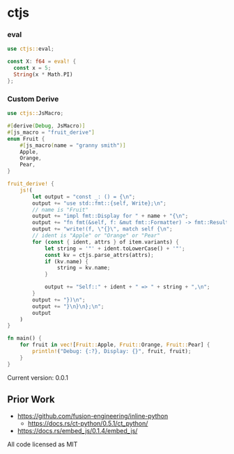 <!-- {\{badges}} -->
<!--
  README generated with https://github.com/livioribeiro/cargo-readme
  $ cargo readme > README.md
-->

# ctjs


### eval

```rust
use ctjs::eval;

const X: f64 = eval! {
  const x = 5;
  String(x * Math.PI)
};
```

### Custom Derive

```rust
use ctjs::JsMacro;

#[derive(Debug, JsMacro)]
#[js_macro = "fruit_derive"]
enum Fruit {
    #[js_macro(name = "granny smith")]
    Apple,
    Orange,
    Pear,
}

fruit_derive! {
    js!(
        let output = "const _: () = {\n";
        output += "use std::fmt::{self, Write};\n";
        // name is "Fruit"
        output += "impl fmt::Display for " + name + "{\n";
        output += "fn fmt(&self, f: &mut fmt::Formatter) -> fmt::Result {\n";
        output += "write!(f, \"{}\", match self {\n";
        // ident is "Apple" or "Orange" or "Pear"
        for (const { ident, attrs } of item.variants) {
            let string = '"' + ident.toLowerCase() + '"';
            const kv = ctjs.parse_attrs(attrs);
            if (kv.name) {
                string = kv.name;
            }

            output += "Self::" + ident + " => " + string + ",\n";
        }
        output += "})\n";
        output += "}\n}\n};\n";
        output
    )
}

fn main() {
    for fruit in vec![Fruit::Apple, Fruit::Orange, Fruit::Pear] {
        println!("Debug: {:?}, Display: {}", fruit, fruit);
    }
}
```

Current version: 0.0.1

## Prior Work

- https://github.com/fusion-engineering/inline-python
    - https://docs.rs/ct-python/0.5.1/ct_python/
- https://docs.rs/embed_js/0.1.4/embed_js/

All code licensed as MIT
